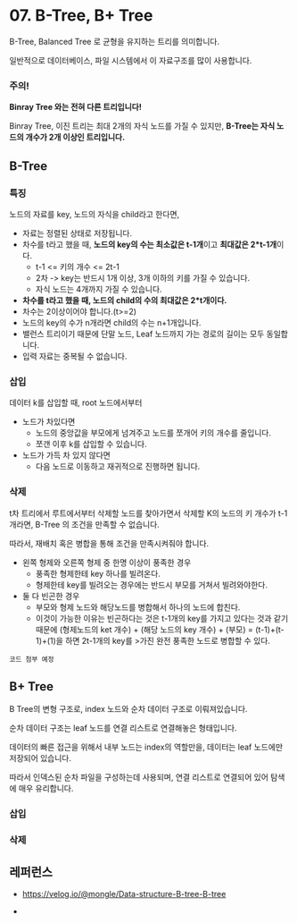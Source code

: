 # 07. B-Tree, B+ Tree

B-Tree, Balanced Tree 로 균형을 유지하는 트리를 의미합니다.

일반적으로 데이터베이스, 파일 시스템에서 이 자료구조를 많이 사용합니다.



### 주의!

**Binray Tree 와는 전혀 다른 트리입니다!**

Binray Tree, 이진 트리는 최대 2개의 자식 노드를 가질 수 있지만, 
**B-Tree는 자식 노드의 개수가 2개 이상인 트리입니다.**



## B-Tree



### 특징

노드의 자료를 key, 노드의 자식을 child라고 한다면,

- 자료는 정렬된 상태로 저장됩니다.
- 차수를 t라고 했을 때, **노드의 key의 수는 최소값은 t-1개**이고 **최대값은 2*t-1개**이다.
  - t-1 <= 키의 개수 <= 2t-1
  - 2차 -> key는 반드시 1개 이상, 3개 이하의 키를 가질 수 있습니다.
  - 자식 노드는 4개까지 가질 수 있습니다.
- **차수를 t라고 했을 때, 노드의 child의 수의 최대값은 2*t개이다.**
- 차수는 2이상이어야 합니다.(t>=2)
- 노드의 key의 수가 n개라면 child의 수는 n+1개입니다.
- 밸런스 트리이기 때문에 단말 노드, Leaf 노드까지 가는 경로의 길이는 모두 동일합니다.
- 입력 자료는 중복될 수 없습니다.



### 삽입

데이터 k를 삽입할 때, root 노드에서부터

- 노드가 차있다면
  - 노드의 중앙값을 부모에게 넘겨주고 노드를 쪼개어 키의 개수를 줄입니다.
  - 쪼갠 이후 k를 삽입할 수 있습니다.
- 노드가 가득 차 있지 않다면
  - 다음 노드로 이동하고 재귀적으로 진행하면 됩니다.



### 삭제

t차 트리에서 
루트에서부터 삭제할 노드를 찾아가면서 삭제할 K의 노드의 키 개수가 t-1 개라면,
B-Tree 의 조건을 만족할 수 없습니다.

따라서, 재배치 혹은 병합을 통해 조건을 만족시켜줘야 합니다.

- 왼쪽 형제와 오른쪽 형제 중 한명 이상이 풍족한 경우
  - 풍족한 형제한테 key 하나를 빌려온다.
  - 형제한테 key를 빌려오는 경우에는 반드시 부모를 거쳐서 빌려와야한다.
- 둘 다 빈곤한 경우
  - 부모와 형제 노드와 해당노드를 병합해서 하나의 노드에 합친다.
  - 이것이 가능한 이유는 빈곤하다는 것은 t-1개의 key를 가지고 있다는 것과 같기 때문에 (형제노드의 ket 개수) + (해당 노드의 key 개수) + (부모) = (t-1)+(t-1)+(1)을 하면 2t-1개의 key를 >가진 완전 풍족한 노드로 병합할 수 있다.



```
코드 첨부 예정
```



## B+ Tree

B Tree의 변형 구조로, index 노드와 순차 데이터 구조로 이뤄져있습니다.

순차 데이터 구조는 leaf 노드를 연결 리스트로 연결해놓은 형태입니다.

데이터의 빠른 접근을 위해서 내부 노드는 index의 역할만을, 
데이터는 leaf 노드에만 저장되어 있습니다.

따라서 인덱스된 순차 파일을 구성하는데 사용되며, 
연결 리스트로 연결되어 있어 탐색에 매우 유리합니다.



### 삽입





### 삭제

  













## 레퍼런스

- https://velog.io/@mongle/Data-structure-B-tree-B-tree

- 



